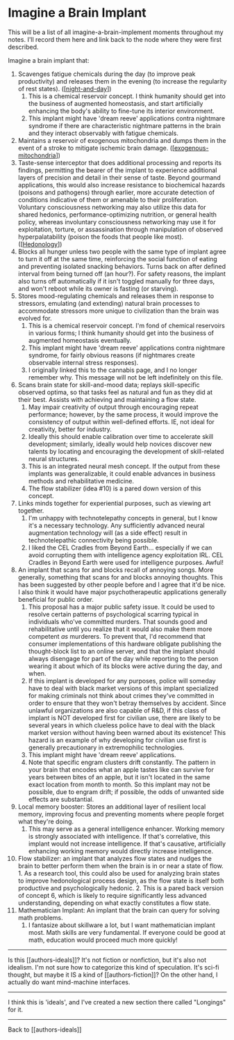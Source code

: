 # Imagine a Brain Implant

This will be a list of all imagine-a-brain-implement moments throughout my notes.  I'll record them here and link back to the node where they were first described.

Imagine a brain implant that:
1.  Scavenges fatigue chemicals during the day (to improve peak productivity) and releases them in the evening (to increase the regularity of rest states). ([[night-and-day]])
	1.  This is a chemical reservoir concept.  I think humanity should get into the business of augmented homeostasis, and start artificially enhancing the body's ability to fine-tune its interior environment.
	2.  This implant might have 'dream reeve' applications contra nightmare syndrome if there are characteristic nightmare patterns in the brain and they interact observably with fatigue chemicals.
2.  Maintains a reservoir of exogenous mitochondria and dumps them in the event of a stroke to mitigate ischemic brain damage. ([[exogenous-mitochondria]])
3.  Taste-sense interceptor that does additional processing and reports its findings, permitting the bearer of the implant to experience additional layers of precision and detail in their sense of taste.  Beyond gourmand applications, this would also increase resistance to biochemical hazards (poisons and pathogens) through earlier, more accurate detection of conditions indicative of them or amenable to their proliferation.  Voluntary consciousness networking may also utilize this data for shared hedonics, performance-optimizing nutrition, or general health policy, whereas involuntary consciousness networking may use it for exploitation, torture, or assassination through manipulation of observed hyperpalatability (poison the foods that people like most).  ([[Hedonology]])
4.  Blocks all hunger unless two people with the same type of implant agree to turn it off at the same time, reinforcing the social function of eating and preventing isolated snacking behaviors.  Turns back on after defined interval from being turned off (an hour?).  For safety reasons, the implant also turns off automatically if it isn't toggled manually for three days, and won't reboot while its owner is fasting (or starving).
5.  Stores mood-regulating chemicals and releases them in response to stressors, emulating (and extending) natural brain processes to accommodate stressors more unique to civilization than the brain was evolved for.
	1.  This is a chemical reservoir concept.  I'm fond of chemical reservoirs in various forms; I think humanity should get into the business of augmented homeostasis eventually.
	2.  This implant might have 'dream reeve' applications contra nightmare syndrome, for fairly obvious reasons (if nightmares create observable internal stress responses).
	3.  I originally linked this to the cannabis page, and I no longer remember why.  This message will not be left indefinitely on this file.
6.  Scans brain state for skill-and-mood data; replays skill-specific observed optima, so that tasks feel as natural and fun as they did at their best.  Assists with achieving and maintaining a flow state.
	1.  May impair creativity of output through encouraging repeat performance; however, by the same process, it would improve the consistency of output within well-defined efforts.  IE, not ideal for creativity, better for industry.
	2.  Ideally this should enable calibration over time to accelerate skill development; similarly, ideally would help novices discover new talents by locating and encouraging the development of skill-related neural structures.
	3.  This is an integrated neural mesh concept.  If the output from these implants was generalizable, it could enable advances in business methods and rehabilitative medicine.
	4.  The flow stabilizer (idea #10) is a pared down version of this concept.
7.  Links minds together for experiential purposes, such as viewing art together.
	1.  I'm unhappy with technotelepathy concepts in general, but I know it's a necessary technology.  Any sufficiently advanced neural augmentation technology will (as a side effect) result in technotelepathic connectivity being possible.
	2.  I liked the CEL Cradles from Beyond Earth... especially if we can avoid corrupting them with intelligence agency exploitation IRL.  CEL Cradles in Beyond Earth were used for intelligence purposes.  Awful!
8.  An implant that scans for and blocks recall of annoying songs.  More generally, something that scans for and blocks annoying thoughts.  This has been suggested by other people before and I agree that it'd be nice.  I also think it would have major psychotherapeutic applications generally beneficial for public order.
	1.  This proposal has a major public safety issue.  It could be used to resolve certain patterns of psychological scarring typical in individuals who've committed murders.  That sounds good and rehabilitative until you realize that it would also make them more competent *as* murderers.  To prevent that, I'd recommend that consumer implementations of this hardware obligate publishing the thought-block list to an online server, and that the implant should always disengage for part of the day while reporting to the person wearing it about which of its blocks were active during the day, and when.
	2.  If this implant is developed for any purposes, police will someday have to deal with black market versions of this implant specialized for making criminals not think about crimes they've committed in order to ensure that they won't betray themselves by accident.  Since unlawful organizations are also capable of R&D, if this class of implant is NOT developed first for civilian use, there are likely to be several years in which clueless police have to deal with the black market version without having been warned about its existence!  This hazard is an example of why developing for civilian use first is generally precautionary in extremophilic technologies.
	3.  This implant might have 'dream reeve' applications.
	4.  Note that specific engram clusters drift constantly.  The pattern in your brain that encodes what an apple tastes like can survive for years between bites of an apple, but it isn't located in the same exact location from month to month.  So this implant may not be possible, due to engram drift; if possible, the odds of unwanted side effects are substantial.
9.  Local memory booster:  Stores an additional layer of resilient local memory, improving focus and preventing moments where people forget what they're doing.
	1.  This may serve as a general intelligence enhancer.  Working memory is strongly associated with intelligence.  If that's correlative, this implant would not increase intelligence.  If that's causative, artificially enhancing working memory would directly increase intelligence.
10.  Flow stabilizer:  an implant that analyzes flow states and nudges the brain to better perform them when the brain is in or near a state of flow.
	1.  As a research tool, this could also be used for analyzing brain states to improve hedonological process design, as the flow state is itself both productive and psychologically hedonic.
	2.  This is a pared back version of concept 6, which is likely to require significantly less advanced understanding, depending on what exactly constitutes a flow state.
11. Mathematician Implant:  An implant that the brain can query for solving math problems.
	1. I fantasize about skillware a lot, but I want  mathematician implant most.  Math skills are very fundamental.  If everyone could be good at math, education would proceed much more quickly!

---
Is this [[authors-ideals]]?  It's not fiction or nonfiction, but it's also not idealism.  I'm not sure how to categorize this kind of speculation.  It's sci-fi thought, but maybe it IS a kind of [[authors-fiction]]?  On the other hand, I actually do want mind-machine interfaces.

---
I think this is 'ideals', and I've created a new section there called "Longings" for it.

---
Back to [[authors-ideals]]

[//begin]: # "Autogenerated link references for markdown compatibility"
[night-and-day]: night-and-day.md "night-and-day"
[exogenous-mitochondria]: exogenous-mitochondria.md "Exogenous Mitochondria"
[Hedonology]: hedonology.md "Hedonology"
[cannabis]: cannabis.md "cannabis"
[//end]: # "Autogenerated link references"